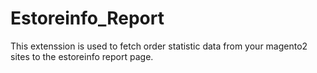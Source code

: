 # Estoreinfo_Report
This extenssion is used to fetch order statistic data from your magento2 sites to the estoreinfo report page.
